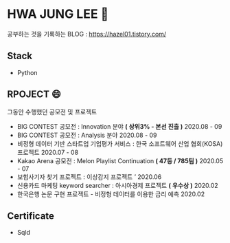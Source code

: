# HWA JUNG LEE 👋
공부하는 것을 기록하는 BLOG : https://hazel01.tistory.com/

## Stack 
- Python 

## RPOJECT 😄
그동안 수행했던 공모전 및 프로젝트 
- BIG CONTEST 공모전 : Innovation  분야 **( 상위3% - 본선 진출 )** 2020.08 - 09
- BIG CONTEST 공모전 : Analysis 분야 2020.08 - 09
- 비정형 데이터 기반 스타트업 기업평가 서비스 : 한국 소프트웨어 산업 협회(KOSA) 프로젝트  2020.07 - 08
- Kakao Arena 공모전 : Melon Playlist Continuation  **( 47등 / 785팀 )** 2020.05 - 07
- 보험사기자 찾기 프로젝트 : 이상감지 프로젝트 ’ 2020.06
- 신용카드 마케팅 keyword searcher : 아시아경제 프로젝트 **( 우수상 )** 2020.02
- 한국은행 논문 구현 프로젝트 - 비정형 데이터를 이용한 금리 예측  2020.02


## Certificate 
- Sqld


<!--
**leehj01/leehj01** is a ✨ _special_ ✨ repository because its `README.md` (this file) appears on your GitHub profile.

Here are some ideas to get you started:

- 🔭 I’m currently working on ...
- 🌱 I’m currently learning ...
- 👯 I’m looking to collaborate on ...
- 🤔 I’m looking for help with ...
- 💬 Ask me about ...
- 📫 How to reach me: ...
- 😄 Pronouns: ...
- ⚡ Fun fact: ...
-->
